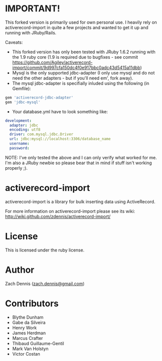# IMPORTANT!

This forked version is primarily used for own personal use. I heavily rely on activerecord-import in quite a few projects and wanted to get it up and running with JRuby/Rails.

Caveats:

* This forked version has only been tested with JRuby 1.6.2 running with the 1.9 ruby core (1.9 is required due to bugfixes - see commit https://github.com/Agiley/activerecord-import/commit/9d997cfa150dc4f0e917bbc0adc43d5415a11dbb)
* Mysql is the only supported jdbc-adapter (I only use mysql and do not need the other adapters - but if you'll need em', fork away).
* The mysql jdbc-adapter is specifially inluded using the following (in Gemfile):

```ruby
gem 'activerecord-jdbc-adapter'
gem 'jdbc-mysql'
```

* Your database.yml have to look something like:

```yaml
development:
  adapter: jdbc
  encoding: utf8
  driver: com.mysql.jdbc.Driver
  url: jdbc:mysql://localhost:3306/database_name
  username: 
  password: 
```

NOTE: I've only tested the above and I can only verify what worked for me. I'm also a JRuby newbie so please bear that in mind if stuff isn't working properly ;).

# activerecord-import

activerecord-import is a library for bulk inserting data using ActiveRecord. 

For more information on activerecord-import please see its wiki: http://wiki.github.com/zdennis/activerecord-import/

# License

This is licensed under the ruby license. 

# Author

Zach Dennis (zach.dennis@gmail.com)

# Contributors

* Blythe Dunham
* Gabe da Silveira
* Henry Work
* James Herdman
* Marcus Crafter
* Thibaud Guillaume-Gentil
* Mark Van Holstyn 
* Victor Costan
